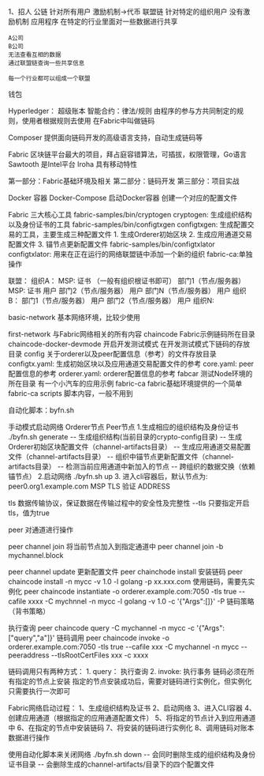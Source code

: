 1、招人
公链
    针对所有用户
    激励机制->代币
联盟链
    针对特定的组织用户
    没有激励机制
    应用程序
    在特定的行业里面对一些数据进行共享

    A公司
    B公司
    无法查看互相的数据
    通过联盟链查询一些共享信息

    每一个行业都可以组成一个联盟

钱包


Hyperledger： 超级账本
智能合约：律法/规则 由程序的参与方共同制定的规则，使用者根据规则去使用
在Fabric中叫做链码

Composer 提供面向链码开发的高级语言支持，自动生成链码等

Fabric 区块链平台最大的项目，拜占庭容错算法，可插拔，权限管理，Go语言
Sawtooth 是Intel平台
Iroha 具有移动特性


第一部分：Fabric基础环境及相关
第二部分：链码开发
第三部分：项目实战


Docker 容器
Docker-Compose 启动Docker容器
    创建一个对应的配置文件


Fabric 三大核心工具
    fabric-samples/bin/cryptogen
        cryptogen: 生成组织结构以及身份证书的工具
    fabric-samples/bin/configtxgen
        configtxgen: 生成配置交易的工具，主要生成三种配置文件
            1. 生成Orderer初始区块
            2. 生成应用通道交易配置文件
            3. 锚节点更新配置文件
    fabric-samples/bin/configtxlator
        configtxlator: 用来在正在运行的网络联盟链中添加一个新的组织
    fabric-ca:单独操作


联盟：
    组织A：
          MSP: 证书 （一般有组织根证书即可）
          部门1（节点/服务器）
              MSP: 证书
              用户
          部门2（节点/服务器）
              用户
          部门N（节点/服务器）
              用户
    组织B：
          部门1（节点/服务器）
              用户
          部门2（节点/服务器）
              用户
    组织N:

basic-network 基本网络环境，比较少使用

first-network
    与Fabric网络相关的所有内容
chaincode
    Fabric示例链码所在目录
chaincode-docker-devmode
    开启开发测试模式
    在开发测试模式下链码的存放目录
config
    关于orderer以及peer配置信息（参考）的文件存放目录
    configtx.yaml: 生成初始区块以及应用通道交易配置文件的参考
    core.yaml: peer配置信息的参考
    orderer.yaml: orderer配置信息的参考
fabcar
    测试Node环境的所在目录
    有一个小汽车的应用示例
fabric-ca
    fabric基础环境提供的一个简单fabric-ca
scripts
    脚本内容，一般不用到


自动化脚本：byfn.sh

手动模式启动网络
        Orderer节点
        Peer节点
    1.生成相应的组织结构及身份证书
        ./byfn.sh generate
            -- 生成组织结构(当前目录的crypto-config目录)
            -- 生成Orderer初始区块配置文件（channel-artifacts目录）
            -- 生成应用通道交易配置文件（channel-artifacts目录）
            -- 组织中锚节点更新配置文件（channel-artifacts目录）
                    -- 检测当前应用通道中新加入的节点
                    -- 跨组织的数据交换（依赖锚节点）
    2.启动网络
        ./byfn.sh up
    3.
    进入cli容器后，默认节点为: peer0.org1.example.com
    MSP
    TLS 验证
    ADDRESS

tls 数据传输协议，保证数据在传输过程中的安全性及完整性
--tls 只要指定开启tls，值为true

peer 对通道进行操作

peer channel join 将当前节点加入到指定通道中
peer channel join -b mychannel.block

peer channel update 更新配置文件
peer chainchode install 安装链码
peer chaincode install -n mycc -v 1.0 -l golang -p xx.xxx.com
使用链码，需要先实例化
peer chaincode instantiate -o orderer.example.com:7050 -tls true --cafile xxxx -C mychnnel -n mycc -l golang -v 1.0 -c '{"Args":[]}' -P 链码策略（背书策略）

执行查询
peer chaincode query -C mychannel -n mycc -c '{"Args":["query","a"]}'
链码调用
peer chaincode invoke -o orderer.example.com:7050 -tls true --cafile xxx -C mychannel -n mycc --peeraddress --tlsRootCertFiles xxx -c xxxx


链码调用只有两种方式：
    1. query： 执行查询
    2. invoke: 执行事务
链码必须在所有指定的节点上安装
指定的节点安装成功后，需要对链码进行实例化，但实例化只需要执行一次即可

Fabric网络启动过程：
  1、生成组织结构及证书
  2、启动网络
  3、进入CLI容器
  4、创建应用通道（根据指定的应用通道配置文件）
  5、将指定的节点计入到应用通道中
  6、在指定的节点中安装链码
  7、将安装的链码进行实例化
  8、调用链码对账本数据进行操作

使用自动化脚本来关闭网络 ./byfn.sh down
    -- 会同时删除生成的组织结构及身份证书目录
    -- 会删除生成的channel-artifacts/目录下的四个配置文件
    
